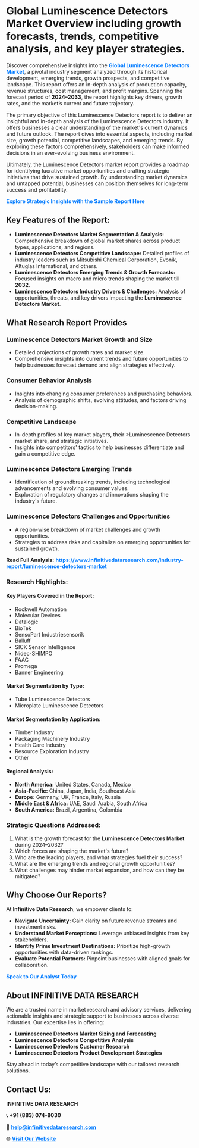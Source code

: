 <h1>Global Luminescence Detectors Market Overview including growth forecasts, trends, competitive analysis, and key player strategies.</h1>
<p>
Discover comprehensive insights into the 
<a href="https://www.infinitivedataresearch.com/industry-report/luminescence-detectors-market" rel="dofollow" style="color: #007BFF; text-decoration: none;"><strong>Global Luminescence Detectors Market</strong></a>, a pivotal industry segment analyzed through its historical development, emerging trends, growth prospects, and competitive landscape. This report offers an in-depth analysis of production capacity, revenue structures, cost management, and profit margins. Spanning the forecast period of <strong>2024–2033</strong>, the report highlights key drivers, growth rates, and the market’s current and future trajectory.
</p>
<p>
The primary objective of this Luminescence Detectors report is to deliver an insightful and in-depth analysis of the Luminescence Detectors industry. It offers businesses a clear understanding of the market's current dynamics and future outlook. The report dives into essential aspects, including market size, growth potential, competitive landscapes, and emerging trends. By exploring these factors comprehensively, stakeholders can make informed decisions in an ever-evolving business environment.
</p>
<p>
Ultimately, the Luminescence Detectors market report provides a roadmap for identifying lucrative market opportunities and crafting strategic initiatives that drive sustained growth. By understanding market dynamics and untapped potential, businesses can position themselves for long-term success and profitability.
</p>
<p>
<a href="https://www.infinitivedataresearch.com/request-sample/reportId=106822" style="color: #007BFF; text-decoration: none;"><strong>Explore Strategic Insights with the Sample Report Here</strong></a>
</p>

<h2>Key Features of the Report:</h2>
<ul>
<li><strong>Luminescence Detectors Market Segmentation & Analysis:</strong> Comprehensive breakdown of global market shares across product types, applications, and regions.</li>
<li><strong>Luminescence Detectors Competitive Landscape:</strong> Detailed profiles of industry leaders such as Mitsubishi Chemical Corporation, Evonik, Altuglas International, and others.</li>
<li><strong>Luminescence Detectors Emerging Trends & Growth Forecasts:</strong> Focused insights on macro and micro trends shaping the market till <strong>2032</strong>.</li>
<li><strong>Luminescence Detectors Industry Drivers & Challenges:</strong> Analysis of opportunities, threats, and key drivers impacting the <strong>Luminescence Detectors Market</strong>.</li>
</ul>

<h2>What Research Report Provides</h2>
<h3>Luminescence Detectors Market Growth and Size</h3>
<ul>
<li>Detailed projections of growth rates and market size.</li>
<li>Comprehensive insights into current trends and future opportunities to help businesses forecast demand and align strategies effectively.</li>
</ul>

<h3>Consumer Behavior Analysis</h3>
<ul>
<li>Insights into changing consumer preferences and purchasing behaviors.</li>
<li>Analysis of demographic shifts, evolving attitudes, and factors driving decision-making.</li>
</ul>

<h3>Competitive Landscape</h3>
<ul>
<li>In-depth profiles of key market players, their >Luminescence Detectors market share, and strategic initiatives.</li>
<li>Insights into competitors' tactics to help businesses differentiate and gain a competitive edge.</li>
</ul>

<h3>Luminescence Detectors Emerging Trends</h3>
<ul>
<li>Identification of groundbreaking trends, including technological advancements and evolving consumer values.</li>
<li>Exploration of regulatory changes and innovations shaping the industry's future.</li>
</ul>

<h3>Luminescence Detectors Challenges and Opportunities</h3>
<ul>
<li>A region-wise breakdown of market challenges and growth opportunities.</li>
<li>Strategies to address risks and capitalize on emerging opportunities for sustained growth.</li>
</ul>
<p><strong>Read Full Analysis:</strong> <a href="https://www.infinitivedataresearch.com/industry-report/luminescence-detectors-market" rel="dofollow" style="color: #007BFF; text-decoration: none;"><strong>https://www.infinitivedataresearch.com/industry-report/luminescence-detectors-market</strong></a></p>
<h3>Research Highlights:</h3>
<h4>Key Players Covered in the Report:</h4>
<ul><li>Rockwell Automation</li><li>Molecular Devices</li><li>Datalogic</li><li>BioTek</li><li>SensoPart Industriesensorik</li><li>Balluff</li><li>SICK Sensor Intelligence</li><li>Nidec-SHIMPO</li><li>FAAC</li><li>Promega</li><li>Banner Engineering</li></ul>
<h4>Market Segmentation by Type:</h4>
<ul><li>Tube Luminescence Detectors</li><li>Microplate Luminescence Detectors</li></ul>
<h4>Market Segmentation by Application:</h4>
<ul><li>Timber Industry</li><li>Packaging Machinery Industry</li><li>Health Care Industry</li><li>Resource Exploration Industry</li><li>Other</li></ul>

<h4>Regional Analysis:</h4>
<ul>
<li><strong>North America:</strong> United States, Canada, Mexico</li>
<li><strong>Asia-Pacific:</strong> China, Japan, India, Southeast Asia</li>
<li><strong>Europe:</strong> Germany, UK, France, Italy, Russia</li>
<li><strong>Middle East & Africa:</strong> UAE, Saudi Arabia, South Africa</li>
<li><strong>South America:</strong> Brazil, Argentina, Colombia</li>
</ul>

<h3>Strategic Questions Addressed:</h3>
<ol>
<li>What is the growth forecast for the <strong>Luminescence Detectors Market</strong> during 2024–2032?</li>
<li>Which forces are shaping the market's future?</li>
<li>Who are the leading players, and what strategies fuel their success?</li>
<li>What are the emerging trends and regional growth opportunities?</li>
<li>What challenges may hinder market expansion, and how can they be mitigated?</li>
</ol>

<h2>Why Choose Our Reports?</h2>
<p>At <strong>Infinitive Data Research</strong>, we empower clients to:</p>
<ul>
<li><strong>Navigate Uncertainty:</strong> Gain clarity on future revenue streams and investment risks.</li>
<li><strong>Understand Market Perceptions:</strong> Leverage unbiased insights from key stakeholders.</li>
<li><strong>Identify Prime Investment Destinations:</strong> Prioritize high-growth opportunities with data-driven rankings.</li>
<li><strong>Evaluate Potential Partners:</strong> Pinpoint businesses with aligned goals for collaboration.</li>
</ul>
<p><a href="https://www.infinitivedataresearch.com/industry-report/luminescence-detectors-market" rel="dofollow" style="color: #007BFF; text-decoration: none;"><strong>Speak to Our Analyst Today</strong></a></p>

<h2>About INFINITIVE DATA RESEARCH</h2>
<p>We are a trusted name in market research and advisory services, delivering actionable insights and strategic support to businesses across diverse industries. Our expertise lies in offering:</p>
<ul>
<li><strong>Luminescence Detectors Market Sizing and Forecasting</strong></li>
<li><strong>Luminescence Detectors Competitive Analysis</strong></li>
<li><strong>Luminescence Detectors Customer Research</strong></li>
<li><strong>Luminescence Detectors Product Development Strategies</strong></li>
</ul>
<p>Stay ahead in today’s competitive landscape with our tailored research solutions.</p>

<h2>Contact Us:</h2>
<p><strong>INFINITIVE DATA RESEARCH</strong></p>
<p>📞 <strong>+91 (883) 074-8030</strong></p>
<p>📧 <strong><a href="mailto:help@infinitivedataresearch.com" style="color: #007BFF;">help@infinitivedataresearch.com</a></strong></p>
<p>🌐 <strong><a href="https://www.infinitivedataresearch.com" rel="dofollow" style="color: #007BFF;">Visit Our Website</a></strong></p>